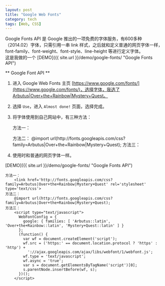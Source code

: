 ```yaml
---
layout: post
title: "Google Web Fonts"
category: tech
tags: [Web, CSS]
---
```


Google Fonts API 是 Google 推出的一项免费的字体服务，有600多种（2014.02）字体，只需引用一串 link 样式，之后就和定义普通的网页字体一样，font-family、font-weight、font-style、line-height 等进行定义字体。  
这是我做的一个 [DEMO]({{ site.url }}/demo/google-fonts/ "Google Fonts API")

<!--break-->

** Google Font API **


1. 进入 Google Web Fonts 主页 [https://www.google.com/fonts/](https://www.google.com/fonts/)，选择字体，我选了Arbutus|Over+the+Rainbow|Mystery+Quest。
2. 选择 `Use`，进入 `Almost done!` 页面，选择完成。
3. 将字体使用到自己网站中，有三种方法：

    方法一：
	<link href='http://fonts.googleapis.com/css?family=Arbutus|Over+the+Rainbow|Mystery+Quest' rel='stylesheet' type='text/css'>
	方法二：
	@import url(http://fonts.googleapis.com/css?family=Arbutus|Over+the+Rainbow|Mystery+Quest);
	方法三：
	<script type="text/javascript">
	  WebFontConfig = {
		google: { families: [ 'Arbutus::latin', 'Over+the+Rainbow::latin', 'Mystery+Quest::latin' ] }
	  };
	  (function() {
		var wf = document.createElement('script');
		wf.src = ('https:' == document.location.protocol ? 'https' : 'http') +
		  '://ajax.googleapis.com/ajax/libs/webfont/1/webfont.js';
		wf.type = 'text/javascript';
		wf.async = 'true';
		var s = document.getElementsByTagName('script')[0];
		s.parentNode.insertBefore(wf, s);
	  })(); 
	</script>

4. 使用时和普通的网页字体一样。

[DEMO]({{ site.url }}/demo/google-fonts/ "Google Fonts API")


    方法一：
		<link href='http://fonts.googleapis.com/css?family=Arbutus|Over+the+Rainbow|Mystery+Quest' rel='stylesheet' type='text/css'>
	方法二：
		@import url(http://fonts.googleapis.com/css?family=Arbutus|Over+the+Rainbow|Mystery+Quest);
	方法三：
		<script type="text/javascript">
		  WebFontConfig = {
			google: { families: [ 'Arbutus::latin', 'Over+the+Rainbow::latin', 'Mystery+Quest::latin' ] }
		  };
		  (function() {
			var wf = document.createElement('script');
			wf.src = ('https:' == document.location.protocol ? 'https' : 'http') +
			  '://ajax.googleapis.com/ajax/libs/webfont/1/webfont.js';
			wf.type = 'text/javascript';
			wf.async = 'true';
			var s = document.getElementsByTagName('script')[0];
			s.parentNode.insertBefore(wf, s);
		  })(); 
		</script>

